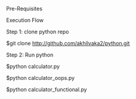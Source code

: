 Pre-Requisites

Execution Flow

Step 1: clone python repo 

$git clone http://github.com/akhilvaka2/python.git

Step 2: Run python 

$python calculator.py 

$python calculator_oops.py

$python calculator_functional.py


